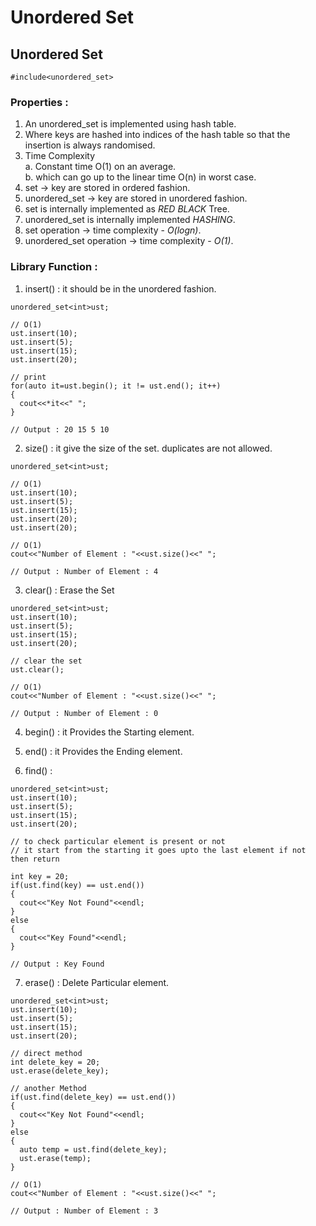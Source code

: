 # Unordered Set

## Unordered Set

```
#include<unordered_set>
```
### Properties : 

1. An unordered_set is implemented using hash table.
2. Where keys are hashed into indices of the hash table so that the insertion is always randomised.
3. Time Complexity <br>
   a. Constant time O(1) on an average.<br>
   b. which can go up to the linear time O(n) in worst case.
4. set -> key are stored in ordered fashion.
5. unordered_set -> key are stored in unordered fashion.
6. set is internally implemented as *RED BLACK* Tree.
7. unordered_set is internally implemented *HASHING*.
8. set operation -> time complexity - *O(logn)*.
9. unordered_set operation -> time complexity - *O(1)*.

### Library Function : 
1. insert() : it should be in the unordered fashion.

```
unordered_set<int>ust;

// O(1)
ust.insert(10);
ust.insert(5);
ust.insert(15);
ust.insert(20);

// print
for(auto it=ust.begin(); it != ust.end(); it++)
{
  cout<<*it<<" ";
}

// Output : 20 15 5 10
```

2. size()  : it give the size of the set. duplicates are not allowed.

```
unordered_set<int>ust;

// O(1)
ust.insert(10);
ust.insert(5);
ust.insert(15);
ust.insert(20);
ust.insert(20);

// O(1)
cout<<"Number of Element : "<<ust.size()<<" ";

// Output : Number of Element : 4
```

3. clear() : Erase the Set

```
unordered_set<int>ust;
ust.insert(10);
ust.insert(5);
ust.insert(15);
ust.insert(20);

// clear the set
ust.clear();

// O(1)
cout<<"Number of Element : "<<ust.size()<<" ";

// Output : Number of Element : 0
```

4. begin() : it Provides the Starting element.
5. end() : it Provides the Ending element.


6. find() : 

```
unordered_set<int>ust;
ust.insert(10);
ust.insert(5);
ust.insert(15);
ust.insert(20);

// to check particular element is present or not
// it start from the starting it goes upto the last element if not then return

int key = 20;
if(ust.find(key) == ust.end())
{
  cout<<"Key Not Found"<<endl;
}
else
{
  cout<<"Key Found"<<endl;
}

// Output : Key Found
```

7. erase() : Delete Particular element.

```
unordered_set<int>ust;
ust.insert(10);
ust.insert(5);
ust.insert(15);
ust.insert(20);

// direct method
int delete_key = 20;
ust.erase(delete_key);

// another Method
if(ust.find(delete_key) == ust.end())
{
  cout<<"Key Not Found"<<endl;
}
else
{
  auto temp = ust.find(delete_key);
  ust.erase(temp);
}

// O(1)
cout<<"Number of Element : "<<ust.size()<<" ";

// Output : Number of Element : 3
```
